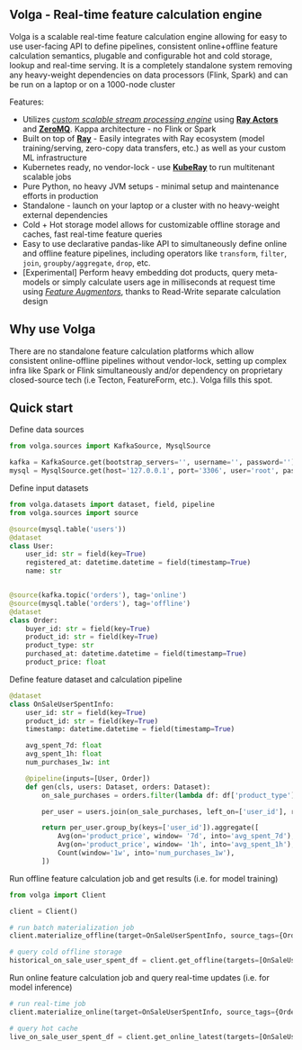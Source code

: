 ## Volga - Real-time feature calculation engine

Volga is a scalable real-time feature calculation engine allowing for easy to use user-facing API to define pipelines, 
consistent online+offline feature calculation semantics, plugable and configurable hot and cold storage, lookup and real-time serving. 
It is a completely standalone system removing any heavy-weight dependencies on data processors (Flink, Spark) and 
can be run on a laptop or on a 1000-node cluster

Features:

- Utilizes *[custom scalable stream processing engine](https://github.com/anovv/volga/blob/master/volga/streaming/runtime/master/test/test_e2e.py)* using **[Ray Actors](https://docs.ray.io/en/latest/ray-core/actors.html)** and **[ZeroMQ](https://zeromq.org/)**. 
Kappa architecture - no Flink or Spark
- Built on top of **[Ray](https://github.com/ray-project/ray)** - Easily integrates with Ray ecosystem 
(model training/serving, zero-copy data transfers, etc.) as well as your custom ML infrastructure
- Kubernetes ready, no vendor-lock - use **[KubeRay](https://github.com/ray-project/kuberay)** to run multitenant scalable jobs
- Pure Python, no heavy JVM setups - minimal setup and maintenance efforts in production
- Standalone - launch on your laptop or a cluster with no heavy-weight external dependencies
- Cold + Hot storage model allows for customizable offline storage and caches, fast real-time feature queries
- Easy to use declarative pandas-like API to simultaneously define online and offline feature pipelines, including 
operators like ```transform```, ```filter```, ```join```, ```groupby/aggregate```, ```drop```, etc.
- [Experimental] Perform heavy embedding dot products, query meta-models or simply calculate users age in milliseconds at request time
 using *[Feature Augmentors]()*, thanks to Read-Write separate calculation design

## Why use Volga

There are no standalone feature calculation platforms which allow consistent online-offline pipelines without vendor-lock,
setting up complex infra like Spark or Flink simultaneously and/or dependency on proprietary closed-source tech 
(i.e Tecton, FeatureForm, etc.). Volga fills this spot.

## Quick start

Define data sources

```python
from volga.sources import KafkaSource, MysqlSource

kafka = KafkaSource.get(bootstrap_servers='', username='', password='')
mysql = MysqlSource.get(host='127.0.0.1', port='3306', user='root', password='', database='db')

```

Define input datasets

```python
from volga.datasets import dataset, field, pipeline
from volga.sources import source

@source(mysql.table('users'))
@dataset
class User:
    user_id: str = field(key=True)
    registered_at: datetime.datetime = field(timestamp=True)
    name: str


@source(kafka.topic('orders'), tag='online')
@source(mysql.table('orders'), tag='offline')
@dataset
class Order:
    buyer_id: str = field(key=True)
    product_id: str = field(key=True)
    product_type: str
    purchased_at: datetime.datetime = field(timestamp=True)
    product_price: float

```

Define feature dataset and calculation pipeline

```python
@dataset
class OnSaleUserSpentInfo:
    user_id: str = field(key=True)
    product_id: str = field(key=True)
    timestamp: datetime.datetime = field(timestamp=True)

    avg_spent_7d: float
    avg_spent_1h: float
    num_purchases_1w: int

    @pipeline(inputs=[User, Order])
    def gen(cls, users: Dataset, orders: Dataset):
        on_sale_purchases = orders.filter(lambda df: df['product_type'] == 'ON_SALE')         

        per_user = users.join(on_sale_purchases, left_on=['user_id'], right_on=['buyer_id'])

        return per_user.group_by(keys=['user_id']).aggregate([
            Avg(on='product_price', window= '7d', into='avg_spent_7d'),
            Avg(on='product_price', window= '1h', into='avg_spent_1h'),
            Count(window='1w', into='num_purchases_1w'),
        ])

```

Run offline feature calculation job and get results (i.e. for model training)

```python
from volga import Client

client = Client()

# run batch materialization job
client.materialize_offline(target=OnSaleUserSpentInfo, source_tags={Order: 'offline'})

# query cold offline storage
historical_on_sale_user_spent_df = client.get_offline(targets=[OnSaleUserSpentInfo], start='',  end='')

```

Run online feature calculation job and query real-time updates (i.e. for model inference)

```python
# run real-time job
client.materialize_online(target=OnSaleUserSpentInfo, source_tags={Order: 'online'})

# query hot cache
live_on_sale_user_spent_df = client.get_online_latest(targets=[OnSaleUserSpentInfo], keys=[{'user_id': 1}])

```
